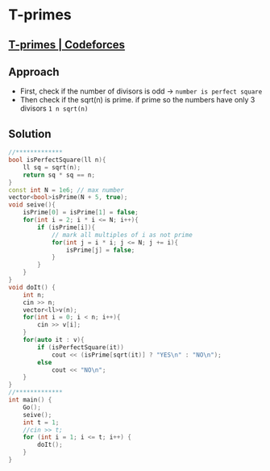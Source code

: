 # T-primes
## [T-primes | Codeforces](https://codeforces.com/contest/230/problem/B)

## Approach
- First, check if the number of divisors is odd -> `number is perfect square`
- Then check if the sqrt(n) is prime. if prime so the numbers have only 3 divisors `1 n sqrt(n)`

## Solution
```cpp
//*************
bool isPerfectSquare(ll n){
    ll sq = sqrt(n);
    return sq * sq == n;
}
const int N = 1e6; // max number
vector<bool>isPrime(N + 5, true);
void seive(){
    isPrime[0] = isPrime[1] = false;
    for(int i = 2; i * i <= N; i++){
        if (isPrime[i]){
            // mark all multiples of i as not prime
            for(int j = i * i; j <= N; j += i){
                isPrime[j] = false;
            }
        }
    }
}
void doIt() {
    int n;
    cin >> n;
    vector<ll>v(n);
    for(int i = 0; i < n; i++){
        cin >> v[i];
    }
    for(auto it : v){
        if (isPerfectSquare(it))
            cout << (isPrime[sqrt(it)] ? "YES\n" : "NO\n");
        else
            cout << "NO\n";
    }
}
//*************
int main() {
    Go();
    seive();
    int t = 1;
    //cin >> t;
    for (int i = 1; i <= t; i++) {
        doIt();
    }
}
```
